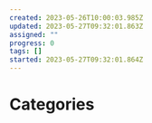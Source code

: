 ```yaml
---
created: 2023-05-26T10:00:03.985Z
updated: 2023-05-27T09:32:01.863Z
assigned: ""
progress: 0
tags: []
started: 2023-05-27T09:32:01.864Z
---
```


# Categories
